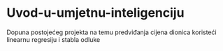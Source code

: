 # Uvod-u-umjetnu-inteligenciju
Dopuna postojećeg projekta na temu predviđanja cijena dionica koristeći linearnu regresiju i stabla odluke
